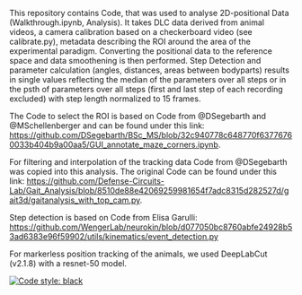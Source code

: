 This repository contains Code, that was used to analyse 2D-positional Data (Walkthrough.ipynb, Analysis). It takes DLC data derived from animal videos, a camera calibration based on a checkerboard video (see calibrate.py), metadata describing the ROI around the area of the experimental paradigm. Converting the positional data to the reference space and data smoothening is then performed. Step Detection and parameter calculation (angles, distances, areas between bodyparts) results in single values reflecting the median of the parameters over all steps or in the psth of parameters over all steps (first and last step of each recording excluded) with step length normalized to 15 frames. 

The Code to select the ROI is based on Code from @DSegebarth and @MSchellenberger and can be found under this link: https://github.com/DSegebarth/BSc_MS/blob/32c940778c648770f63776760033b404b9a00aa5/GUI_annotate_maze_corners.ipynb.

For filtering and interpolation of the tracking data Code from @DSegebarth was copied into this analysis. The original Code can be found under this link: https://github.com/Defense-Circuits-Lab/Gait_Analysis/blob/8510de88e42069259981654f7adc8315d282527d/gait3d/gaitanalysis_with_top_cam.py.

Step detection is based on Code from Elisa Garulli: https://github.com/WengerLab/neurokin/blob/d077050bc8760abfe24928b53ad6383e96f59902/utils/kinematics/event_detection.py

For markerless position tracking of the animals, we used DeepLabCut (v2.1.8) with a resnet-50 model.

<a href="https://github.com/psf/black"><img alt="Code style: black" src="https://img.shields.io/badge/code%20style-black-000000.svg"></a>
